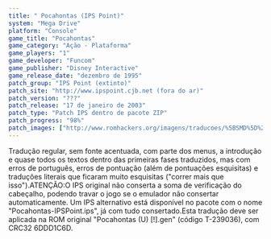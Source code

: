 ```yaml
---
title: " Pocahontas (IPS Point)"
system: "Mega Drive"
platform: "Console"
game_title: "Pocahontas"
game_category: "Ação - Plataforma"
game_players: "1"
game_developer: "Funcom"
game_publisher: "Disney Interactive"
game_release_date: "dezembro de 1995"
patch_group: "IPS Point (extinto)"
patch_site: "http://www.ipspoint.cjb.net (fora do ar)"
patch_version: "???"
patch_release: "17 de janeiro de 2003"
patch_type: "Patch IPS dentro de pacote ZIP"
patch_progress: "98%"
patch_images: ["http://www.romhackers.org/imagens/traducoes/%5BSMD%5D%20Pocahontas%20-%20IPS%20Point%20-%201.png","http://www.romhackers.org/imagens/traducoes/%5BSMD%5D%20Pocahontas%20-%20IPS%20Point%20-%202.png","http://www.romhackers.org/imagens/traducoes/%5BSMD%5D%20Pocahontas%20-%20IPS%20Point%20-%203.png"]
---
```

Tradução regular, sem fonte acentuada, com parte dos menus, a introdução e quase todos os textos dentro das primeiras fases traduzidos, mas com erros de português, erros de pontuação (além de pontuações esquisitas) e traduções literais que ficaram muito esquisitas ("correr mais que isso").ATENÇÃO:O IPS original não conserta a soma de verificação do cabeçalho, podendo travar o jogo se o emulador não consertar automaticamente. Um IPS alternativo está disponível no pacote com o nome "Pocahontas-IPSPoint.ips", já com tudo consertado.Esta tradução deve ser aplicada na ROM original "Pocahontas (U) [!].gen" (código T-239036), com CRC32 6DDD1C6D.